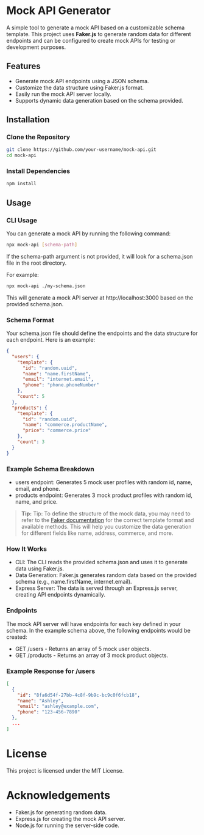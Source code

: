 # Mock API Generator

A simple tool to generate a mock API based on a customizable schema template. This project uses **Faker.js** to generate random data for different endpoints and can be configured to create mock APIs for testing or development purposes.

## Features

- Generate mock API endpoints using a JSON schema.
- Customize the data structure using Faker.js format.
- Easily run the mock API server locally.
- Supports dynamic data generation based on the schema provided.

## Installation

### Clone the Repository

```bash
git clone https://github.com/your-username/mock-api.git
cd mock-api
```

### Install Dependencies

```bash
npm install
```

## Usage

### CLI Usage
You can generate a mock API by running the following command:

```bash
npx mock-api [schema-path]
```

If the schema-path argument is not provided, it will look for a schema.json file in the root directory.

For example:

```bash
npx mock-api ./my-schema.json
```
This will generate a mock API server at http://localhost:3000 based on the provided schema.json.

### Schema Format
Your schema.json file should define the endpoints and the data structure for each endpoint. Here is an example:

```json
{
  "users": {
    "template": {
      "id": "random.uuid",
      "name": "name.firstName",
      "email": "internet.email",
      "phone": "phone.phoneNumber"
    },
    "count": 5
  },
  "products": {
    "template": {
      "id": "random.uuid",
      "name": "commerce.productName",
      "price": "commerce.price"
    },
    "count": 3
  }
}
```

### Example Schema Breakdown

- users endpoint: Generates 5 mock user profiles with random id, name, email, and phone.
- products endpoint: Generates 3 mock product profiles with random id, name, and price.
 
>  **Tip:** Tip: To define the structure of the mock data, you may need to refer to the [Faker documentation](https://fakerjs.dev/api/) for the correct template format and available methods. This will help you customize the data generation for different fields like name, address, commerce, and more.


### How It Works

- CLI: The CLI reads the provided schema.json and uses it to generate data using Faker.js.
- Data Generation: Faker.js generates random data based on the provided schema (e.g., name.firstName, internet.email).
- Express Server: The data is served through an Express.js server, creating API endpoints dynamically.

### Endpoints

The mock API server will have endpoints for each key defined in your schema. In the example schema above, the following endpoints would be created:

- GET /users - Returns an array of 5 mock user objects.
- GET /products - Returns an array of 3 mock product objects.

### Example Response for /users

```json
[
  {
    "id": "8fa6d54f-27bb-4c8f-9b9c-bc9c0f6fcb18",
    "name": "Ashley",
    "email": "ashley@example.com",
    "phone": "123-456-7890"
  },
  ...
]
```

# License

This project is licensed under the MIT License.

# Acknowledgements

- Faker.js for generating random data.
- Express.js for creating the mock API server.
- Node.js for running the server-side code.




